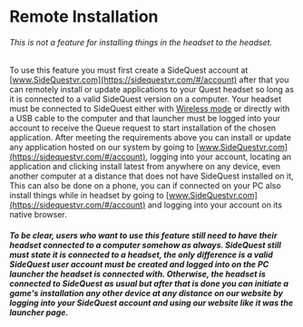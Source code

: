 # Remote Installation
###### This is not a feature for installing things in the headset to the headset.

To use this feature you must first create a SideQuest account at [www.SideQuestvr.com](https://sidequestvr.com/#/account) after that you can remotely install or update applications to your Quest headset so long as it is connected to a valid SideQuest version on a computer. Your headset must be connected to SideQuest either with [Wireless mode](https://github.com/the-expanse/SideQuest/wiki/Menu-UI) or directly with a USB cable to the computer and that launcher must be logged into your account to receive the Queue request to start installation of the chosen application. After meeting the requirements above you can install or update any application hosted on our system by going to [www.SideQuestvr.com](https://sidequestvr.com/#/account), logging into your account, locating an application and clicking install latest from anywhere on any device, even another computer at a distance that does not have SideQuest installed on it, This can also be done on a phone, you can if connected on your PC also install things while in headset by going to [www.SideQuestvr.com](https://sidequestvr.com/#/account) and logging into your account on its native browser.

##### To be clear, users who want to use this feature still need to have their headset connected to a computer somehow as always. SideQuest still must state it is connected to a headset, the only difference is a valid SideQuest user account must be created and logged into on the PC launcher the headset is connected with. Otherwise, the headset is connected to SideQuest as usual but after that is done you can initiate a game's installation any other device at any distance on our website by logging into your SideQuest account and using our website like it was the launcher page.